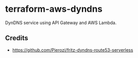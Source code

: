 # terraform-aws-dyndns

DynDNS service using API Gateway and AWS Lambda.

## Credits

* <https://github.com/Pierozi/fritz-dyndns-route53-serverless>
